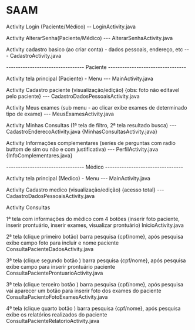 # SAAM

Activity Login (Paciente/Médico) -- LoginActivity.java

Activity AlterarSenha(Paciente/Médico) --- AlterarSenhaActivity.java

Activity cadastro basico (ao criar conta) - dados pessoais, endereço, etc --- CadastroActivity.java

--------------------------------- Paciente ---------------------------------

Activity tela principal (Paciente) - Menu --- MainActivity.java

Activity Cadastro paciente (visualização/edição) {obs: foto não editavel pelo paciente} --- CadastroDadosPessoaisActivity.java

Activity Meus exames (sub menu - ao clicar exibe exames de determinado tipo de exame) --- MeusExamesActivity.java

Activity Minhas Consultas (1ª tela de filtro, 2ª tela resultado busca) --- CadastroEnderecoActivity.java {MinhasConsultasActivity.java}

Activity Informações complementares (seríes de perguntas com radio buttom de sim ou não e com justificativa) --- PerfilActivity.java {InfoComplementares.java}

--------------------------------- Médico ---------------------------------

Activity tela principal (Medico) - Menu --- MainActivity.java

Activity Cadastro medico (visualização/edição) {acesso total} --- CadastroDadosPessoaisActivity.java

Activity Consultas

1ª tela com informações do médico com 4 botões (inserir foto paciente, inserir prontuário, inserir exames, visualizar prontuário) InicioActivity.java

2ª tela (clique primeiro botão) barra pesquisa {cpf/nome}, após pesquisa exibe campo foto para incluir e nome paciente ConsultaPacienteDadosActivity.java

3ª tela (clique segundo botão ) barra pesquisa {cpf/nome}, após pesquisa exibe campo para inserir prontuário paciente ConsultaPacienteProntuarioActivity.java

3ª tela (clique terceiro botão ) barra pesquisa {cpf/nome}, após pesquisa vai aparecer um botão para inserir foto dos exames do paciente ConsultaPacientoFotoExamesActivity.java

4ª tela (clique quarto botão ) barra pesquisa {cpf/nome}, após pesquisa exibe os relatórios realizados do paciente ConsultaPacienteRelatorioActivity.java
